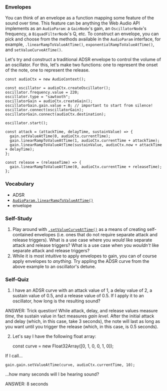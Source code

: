 ### Envelopes

You can think of an envelope as a function mapping some feature of the sound
over time.  This feature can be anything the Web Audio API implements as an
`AudioParam`: a `GainNode`'s gain, an `OscillatorNode`'s frequency, a
`BiquadFilterNode`'s Q, etc.  To construct an envelope, you can pick and choose
from the methods available in the `AudioParam` interface, for example,
`.linearRampToValueAtTime()`, `exponentialRampToValueAtTime()`, and
`setValueCurveAtTime()`.

Let's try and construct a traditional ADSR envelope to control the volume of an
oscillator.  For this, let's make two functions: one to represent the onset of
the note, one to represent the release.

	const audioCtx = new AudioContext();

	const oscillator = audioCtx.createOscillator();
	oscillator.frequency.value = 220;
	oscillator.type = "sawtooth";
	oscillatorGain = audioCtx.createGain();
	oscillatorGain.gain.value = 0; // important to start from silence!
	oscillator.connect(oscillatorGain);
	oscillatorGain.connect(audioCtx.destination);
	
	oscillator.start();

	const attack = (attackTime, delayTime, sustainValue) => {
	  gain.setValueAtTime(0, audioCtx.currentTime);
	  gain.linearRampToValueAtTime(1, audioCtx.currentTime + attackTime);
	  gain.linearRampToValueAtTime(sustainValue, audioCtx.now + attackTime + delayTime);
	};

	const release = (releaseTime) => {
	  gain.linearRampToValueAtTime(0, audioCtx.currentTime + releaseTime);
	};


### Vocabulary

- ADSR
- [`AudioParam.linearRampToValueAtTime()`](https://developer.mozilla.org/en-US/docs/Web/API/AudioParam/linearRampToValueAtTime)
- envelope


### Self-Study

1. Play around with
   [`.setValueCurveAtTime()`](https://developer.mozilla.org/en-US/docs/Web/API/AudioParam/setValueCurveAtTime)
   as a means of creating self-contained envelopes (i.e. ones that do not
   require separate attack and release triggers).  What is a use case where you
   *would* like separate attack and release triggers?  What is a use case when
   you *wouldn't* like separate attack and release triggers?
2. While it is most intuitive to apply envelopes to gain, you can of course
   apply envelopes to *anything*.  Try appling the ADSR curve from the above
   example to an oscillator's detune.


### Self-Quiz

1. I have an ADSR curve with an attack value of 1, a delay value of 2, a
   sustain value of 0.5, and a release value of 0.5.  If I apply it to an
   oscillator, how long is the resulting sound?

ANSWER: Trick question!  While attack, delay, and release values measure
*time*, the sustain value in fact measures *gain level*.  After the initial
attack and delay (which, in this case, take 3 seconds), the note will last as
long as you want until you trigger the release (which, in this case, is 0.5
seconds).

2. Let's say I have the following float array:

	const curve = new Float32Array([0, 1, 0, 0, 1, 0]);

If I call...

	gain.gain.setValueAtTime(curve, audioCtx.currentTime, 10);

...how many seconds will I be hearing sound?

ANSWER: 8 seconds



